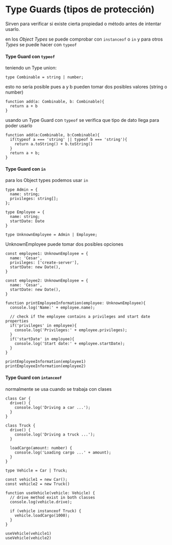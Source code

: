 # Type Guards (tipos de protección)

Sirven para verificar si existe cierta propiedad o método antes de intentar usarlo.

en los _Object Types_ se puede comprobar con `instanceof` o `in` y para otros _Types_ se puede hacer con `typeof`

#### **Type Guard con `typeof`**

teniendo un Type union:

```TS
type Combinable = string | number;
```

esto no seria posible pues a y b pueden tomar dos posibles valores (string o number)

```TS
function add(a: Combinable, b: Combinable){
  return a + b
}
```

usando un Type Guard con `typeof` se verifica que tipo de dato llega para poder usarlo

```TS
function add(a:Combinable, b:Combinable){
  if(typeof a === 'string' || typeof b === 'string'){
    return a.toString() + b.toString()
  }
  return a + b;
}
```

#### **Type Guard con `in`**

para los Object types podemos usar `in`

```TS
type Admin = {
  name: string;
  privileges: string[];
};

type Employee = {
  name: string;
  startDate: Date
}

type UnknownEmployee = Admin | Employee;
```

UnknownEmployee puede tomar dos posibles opciones

```TS
const employee1: UnknownEmployee = {
  name: 'Cesar',
  privileges: ['create-server'],
  startDate: new Date(),
}

const employee2: UnknownEmployee = {
  name: 'Cesar',
  startDate: new Date(),
}

function printEmployeeInformation(employee: UnknownEmployee){
  console.log('Name:' + employee.name);

  // check if the employee contains a privileges and start date properties
  if('privileges' in employee){
    console.log('Privileges:' + employee.privileges);
  }
  if('startDate' in employee){
    console.log('Start date:' + employee.startDate);
  }
}

printEmployeeInformation(employee1)
printEmployeeInformation(employee2)
```

#### **Type Guard con `intanceof`**

normalmente se usa cuando se trabaja con clases

```TS
class Car {
  drive() {
    console.log('Driving a car ...');
  }
}

class Truck {
  drive() {
    console.log('Driving a truck ...');
  }

  loadCargo(amount: number) {
    console.log('Loading cargo ...' + amount);
  }
}

type Vehicle = Car | Truck;

const vehicle1 = new Car();
const vehicle2 = new Truck()

function useVehicle(vehicle: Vehicle) {
  // drive method exist in both classes
  console.log(vehicle.drive);

  if (vehicle instanceof Truck) {
    vehicle.loadCargo(1000);
  }
}

useVehicle(vehicle1)
useVehicle(vehicle2)
```

